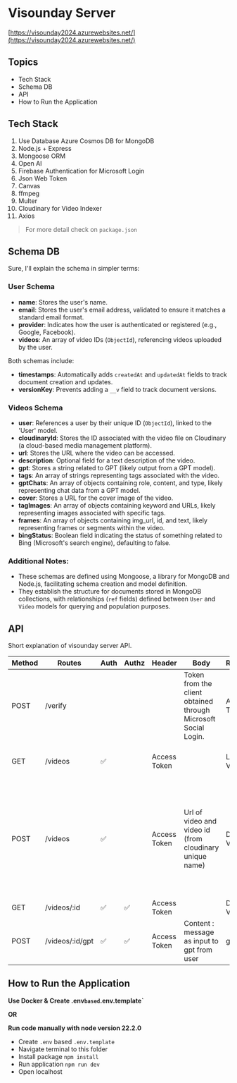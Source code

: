 # Visounday Server 

[https://visounday2024.azurewebsites.net/](https://visounday2024.azurewebsites.net/)

## Topics 
- Tech Stack 
- Schema DB
- API  
- How to Run the Application

## Tech Stack 

1. Use Database Azure Cosmos DB for MongoDB 
2. Node.js + Express 
3. Mongoose ORM
4. Open AI 
5. Firebase Authentication for Microsoft Login
6. Json Web Token
7. Canvas 
8. ffmpeg 
9. Multer 
10. Cloudinary for Video Indexer
11. Axios 

> For more detail check on `package.json`

## Schema DB

Sure, I'll explain the schema in simpler terms:


### User Schema
- **name**: Stores the user's name.
- **email**: Stores the user's email address, validated to ensure it matches a standard email format.
- **provider**: Indicates how the user is authenticated or registered (e.g., Google, Facebook).
- **videos**: An array of video IDs (`ObjectId`), referencing videos uploaded by the user.

Both schemas include:
- **timestamps**: Automatically adds `createdAt` and `updatedAt` fields to track document creation and updates.
- **versionKey**: Prevents adding a `__v` field to track document versions.

### Videos Schema
- **user**: References a user by their unique ID (`ObjectId`), linked to the 'User' model.
- **cloudinaryId**: Stores the ID associated with the video file on Cloudinary (a cloud-based media management platform).
- **url**: Stores the URL where the video can be accessed.
- **description**: Optional field for a text description of the video.
- **gpt**: Stores a string related to GPT (likely output from a GPT model).
- **tags**: An array of strings representing tags associated with the video.
- **gptChats**: An array of objects containing role, content, and type, likely representing chat data from a GPT model.
- **cover**: Stores a URL for the cover image of the video.
- **tagImages**: An array of objects containing keyword and URLs, likely representing images associated with specific tags.
- **frames**: An array of objects containing img_url, id, and text, likely representing frames or segments within the video.
- **bingStatus**: Boolean field indicating the status of something related to Bing (Microsoft's search engine), defaulting to false.


### Additional Notes:
- These schemas are defined using Mongoose, a library for MongoDB and Node.js, facilitating schema creation and model definition.
- They establish the structure for documents stored in MongoDB collections, with relationships (`ref` fields) defined between `User` and `Video` models for querying and population purposes.

## API   
Short explanation of visounday server API. 

 **Method** | **Routes**      | **Auth** | **Authz** | **Header**   | **Body**                                                       | **Response**  | **Description**                                                                                               
------------|-----------------|----------|-----------|--------------|----------------------------------------------------------------|----------------|---------------------------------------------------------------------------------------------------------------
 POST       | /verify         |          |           |              | Token from the client obtained through Microsoft Social Login. | Acces Token    | To get access token from Visounday Server.                                                                    
 GET        | /videos         | ✅        |           | Access Token |                                                                | List of Videos | Get list videos for logged user.                                                                              
 POST       | /videos         | ✅        |           | Access Token | Url of video and video id (from cloudinary unique name)        | Data Video     | Generate collage cover photo, video indexer tag, framing video and computer vision. Response is schema Video. 
 GET        | /videos/:id     | ✅        | ✅         | Access Token |                                                                | Data Video     | Get data video by id.                                                                                         
 POST       | /videos/:id/gpt | ✅        | ✅         | Access Token | Content : message as input to gpt from user                    | gptChats       | Interact with GPT-4.   



##  How to Run the Application 

**Use Docker & Create .env` based `.env.template`**

**OR**

**Run code manually with node version 22.2.0**
- Create `.env` based `.env.template`
- Navigate terminal to this folder 
- Install package `npm install`
- Run application `npm run dev`
- Open localhost
